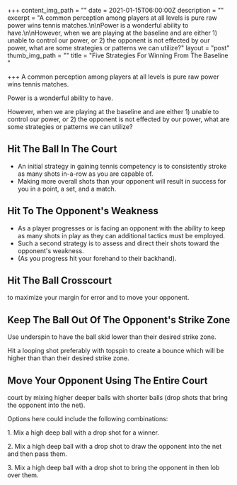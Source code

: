 +++
content_img_path = ""
date = 2021-01-15T06:00:00Z
description = ""
excerpt = "A common perception among players at all levels is pure raw power wins tennis matches.\n\nPower is a wonderful ability to have.\n\nHowever, when we are playing at the baseline and are either 1) unable to control our power, or 2) the opponent is not effected by our power, what are some strategies or patterns we can utilize?"
layout = "post"
thumb_img_path = ""
title = "Five Strategies For Winning From The Baseline "

+++
A common perception among players at all levels is pure raw power wins tennis matches.

Power is a wonderful ability to have.

However, when we are playing at the baseline and are either 1) unable to control our power, or 2) the opponent is not effected by our power, what are some strategies or patterns we can utilize?

## Hit The Ball In The Court

* An initial strategy in gaining tennis competency is to consistently stroke as many shots in-a-row as you are capable of.
* Making more overall shots than your opponent will result in success for you in a point, a set, and a match.

## Hit To The Opponent's Weakness

* As a player progresses or is facing an opponent with the ability to keep as many shots in play as they can additional tactics must be employed.
*  Such a second strategy is to assess and direct their shots toward the opponent's weakness.
* (As you progress hit your forehand to their backhand).

## Hit The Ball Crosscourt

to maximize your margin for error and to move your opponent.

## Keep The Ball Out Of The Opponent's Strike Zone

Use underspin to have the ball skid lower than their desired strike zone.

Hit a looping shot preferably with topspin to create a bounce which will be higher than than their desired strike zone.

## Move Your Opponent Using The Entire Court

court by mixing higher deeper balls with shorter balls (drop shots that bring the opponent into the net).

Options here could include the following combinations:

1\. Mix a high deep ball with a drop shot for a winner.

2\. Mix a high deep ball with a drop shot to draw the opponent into the net and then pass them.

3\. Mix a high deep ball with a drop shot to bring the opponent in then lob over them.